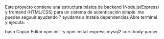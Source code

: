<!-- Use this file to provide workspace-specific custom instructions to Copilot. For more details, visit https://code.visualstudio.com/docs/copilot/copilot-customization#_use-a-githubcopilotinstructionsmd-file -->
Este proyecto contiene una estructura básica de backend (Node.js/Express) y frontend (HTML/CSS) para un sistema de autenticación simple.
me puedes seguuir ayudando ?
ayudame a  Instala dependencias
Abre terminal y ejecuta:

bash
Copiar
Editar
npm init -y
npm install express mysql2 cors body-parser

